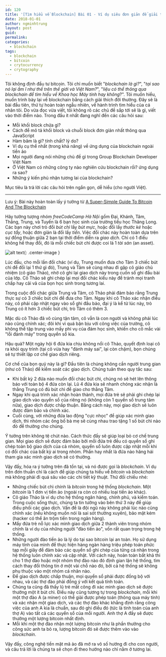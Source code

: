 ```yaml
---
id: 120
title: '[Tìm hiểu về Blockchain] Bài 01 - Ví dụ siêu đơn giản để giải thích về bitcoin và blockchain'
date: 2018-01-01
author: ngminhtrung
layout: post
guid: 
permalink: 
categories:
  - blockchain
tags:
  - blockchain
  - bitcoin
  - crytocurrency
  - crytography
---
```


Tôi không định đầu tư bitcoin. Tôi chỉ muốn biết "*blockchain là gì?*", "*tại sao nó lại ầm ĩ như thế trên thế giới và Việt Nam?*", "*liệu có thể thông qua blockchain để tìm hiểu về Khoa học Máy tính hay không*?". Tôi muốn hiểu, muốn trình bày lại về blockchain bằng cách giải thích đời thường. Đây sẽ là bài đầu tiên, thứ tự hoàn toàn ngẫu nhiên, về hành trình tìm hiểu của cá nhân tôi. Do vừa đọc vừa viết, tôi không rõ các chủ đề sắp tới sẽ là gì, viết vào thời điểm nào. Trong đầu ít nhất đang nghĩ đến các câu hỏi sau:
- Mỗi khối block chứa gì?
- Cách để mô tả khối block và chuỗi block đơn giản nhất thông qua JavaScript
- Hàm băm là gì? tính chất? lý do?
- Ví dụ cụ thể nhất (trong khả năng) về ứng dụng của blockchain ngoài tiền ảo
- Mọi người đang nói những chủ đề gì trong Group Blockchain Developer Việt Nam
- Ở Việt Nam có những công ty nào nghiên cứu blockchain rồi? ứng dụng ra sao?
- Những ý kiến phủ nhận tương lai của blockchain?

Mục tiêu là trả lời các câu hỏi trên ngắn gọn, dễ hiểu (cho người Việt).

---
Lưu ý: Bài này hoàn toàn lấy ý tưởng từ [A Super-Simple Guide To Bitcoin And The Blockchain](https://dev.to/jordanirabor/a-super-simple-way-to-understand-bitcoin-and-the-blockchain-cg6)

Hãy tưởng tượng nhóm *freeCodeCamp Hà Nội* gồm Đại, Khánh, Tâm, Thắng, Trung, và Tuyến là 6 bạn học sinh của trường tiểu học Thăng Long. Các bạn này chơi trò đổi *bút chì* lấy *bút mực*, hoặc đổi lấy *thước kẻ* hoặc *cục tẩy*, hoặc đơn giản là đổi lấy *tiền*. Việc đổi chác này hoàn toàn dựa trên sự đồng thuận giữa 2 bạn tại thời điểm diễn ra *giao dịch*. Chỉ có 1 điều không hề thay đổi, đó là mỗi chiếc bút chì được coi là 1 *tài sản* (an asset).

![alt text][image01]{: .center-image }

Lúc đầu, cho mỗi lần đổi chác (ví dụ, Trung muốn đưa cho Tâm 3 chiếc bút chì để đổi lại 1 thứ gì đó), Trung và Tâm sẽ cùng nhau đi gặp cô giáo chủ nhiệm (cô giáo Thảo), nhờ cô ghi lại giao dịch này trong cuốn sổ ghi đầu bài của lớp. Cô Thảo sẽ ghi chép lại mọi đổi chác kiểu này để tránh mọi tranh chấp hay cãi vã của bọn học sinh trong tương lai. 

Trong cuộc đổi chác giữa Trung và Tâm, cô Thảo phải đảm bảo rằng Trung thực sự có 3 chiếc bút chì để đưa cho Tâm. Ngay khi cô Thảo xác nhận điều này, cô phải cập nhật ngay vào sổ ghi đầu bảo, đại ý là kể từ lúc này, trò Trung có ít hơn 3 chiếc bút chì, trò Tâm có thêm 3. 

Mặc dù cô Thảo đã vô cùng tận tâm, cô vẫn là con người và không phải lúc nào cũng chính xác; đôi khi vì quá bận bịu với công việc của trường, cô không thể tập trung vào mấy phi vụ của đám học sinh, khiến cho cô mắc vài "lỗi đánh máy" trong quyển sổ kia. 

Hậu quả? Một ngày hội 6 đứa kia chịu không nổi cô Thảo, quyết định loại cô ra khỏi quy trình (tại cô vừa hay "đánh máy sai", lại còn chậm), bọn chúng sẽ tự thiết lập cơ chế giao dịch riêng. 

Cơ chế của bọn quỷ này là gì? Đầu tiên là chúng không cần người trung gian (như cô Thảo) để kiểm soát các giao dịch. Chúng tuân theo quy tắc sau:
- Khi bất kỳ 2 đứa nào muốn đổi chác bút chì, chúng nó sẽ hét lên thông báo với toàn bộ 4 đứa còn lại. Lũ 4 đứa kia sẽ nhanh chóng xác nhận là thằng Trung có đủ bút chì để giao cho thằng Tâm.
- Ngay khi quá trình xác nhận hoàn thành, mọi đứa trẻ sẽ phải ghi chép lại giao dịch vào quyển sổ của riêng nó (không còn 1 quyển sổ trung tâm nữa), giao dịch được chấp thuận. Bằng cách này, mọi giao dịch sẽ luôn được đảm bảo và chính xác. 
- Cuối cùng, với những đứa lao động "cực nhọc" để giúp xác minh giao dịch, thì nhóm các ông bố bà mẹ sẽ cùng nhau trao tặng 1 số bút chì nào đó để thưởng cho chúng. 

Ý tưởng trên không tệ chút nào. Cách thức đấy sẽ giúp loại bỏ cơ chế trung gian. Mọi giao dịch sẽ được đảm bảo bởi mỗi đứa trẻ đều có quyển sổ ghi chép toàn bộ giao dịch của cả nhóm, quyển sổ luôn được cập nhật mỗi khi có đổi chác của bất kỳ ai trong nhóm. Phần hay nhất là đứa nào hăng hái tham gia xác minh giao dịch sẽ có thưởng. 

Vậy đấy, hóa ra ý tưởng trên đã tồn tại, và nó được gọi là *blockchain*. Ví dụ trên đơn thuần chỉ là cách để giúp chúng ta hiểu về *bitcoin* và *blockchain* mà không phải đi quá sâu vào các chi tiết kỹ thuật. Thử đối chiếu nhé:
- Những chiếc bút chì chính là *bitcoin* trong hệ thống *blockchain*. Một *bitcoin* là  1 đơn vị tiền ảo (ngoài ra còn có nhiều loại tiền ảo khác).
- Cô giáo Thảo là ví dụ cho hệ thống ngân hàng, chính phủ, và kiểm toán. Trong cuộc sống thực, chúng ta tin tưởng vào bên thứ 3 này để giúp điều phối các giao dịch. Vấn đề là đội ngũ này không phải lúc nào cũng chính xác (nếu không muốn nói là sai sót thường xuyên), bảo mật kém (hacker có thể ăn trộm tiền trong ngân hàng).
- Mấy đứa trẻ nỗ lực xác minh giao dịch giữa 2 thành viên trong nhóm chính là ví dụ của những người "đào tiền ảo", vốn rất quan trọng trong hệ thống. 
- Những người đào tiền ảo là lý do tại sao bitcoin lại an toàn. Họ sử dụng máy tính của mình để thực hiện hàng ngàn hàng triệu phép toán phức tạp mỗi giây để đảm bảo các quyển sổ ghi chép của từng cá nhân trong hệ thống luôn chính xác và cập nhật. Với cách này, hoàn toàn bất khả thi cho 1 thợ đào hoặc một nhóm thợ đào nào đó định gian lận hệ thống, tìm cách thay đổi thông tin ở một vài chỗ nào đó, bởi cả hệ thống sẽ không phụ thuộc vào một nhóm cá nhân nào. 
- Để giao dịch được chấp thuận, mọi quyển sổ phải được đồng bộ với nhau, và các thợ đào phải đồng ý với kết quả tính toán. 
- Chúng ta cũng đã thấy lũ trẻ mất công đi xác minh giao dịch sẽ được thưởng một ít bút chì. Điều này cũng tương tự trong *blockchain*, mỗi khi một thợ đào A (a miner) có thể giải được phép toán (thông qua máy tính) và xác nhận một giao dịch, và các thợ đào khác khẳng định rằng công việc của anh A kia là chuẩn, sau đó ghi điều đó (tức là tính toán của anh thợ A) vào tất cả các quyển sổ của mỗi người. Anh thợ A đấy sẽ được thưởng một lượng bitcoin nhất định. 
- Mỗi khi một thợ đào nhận một lượng bitcoin như là phần thưởng cho công sức anh ta bỏ ra, lượng bitcoin đó sẽ được thêm vào vào *blockchain*.


Vậy đấy, công nghệ tiền mật mã ảo đã mở ra vô số hướng đi cho con người, và câu trả lời là chúng ta sẽ chọn đi theo hướng nào chỉ nằm ở tương lai.


[image01]: https://ngminhtrung.github.io/images/PostIMG/2018-01-01-blockchain/image01.png "Nhóm 6 học sinh"
